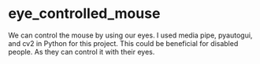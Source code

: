 # eye_controlled_mouse
We can control the mouse by using our eyes. I used media pipe, pyautogui, and cv2 in Python for this project. This could be beneficial for disabled people. As they can control it with their eyes.   
